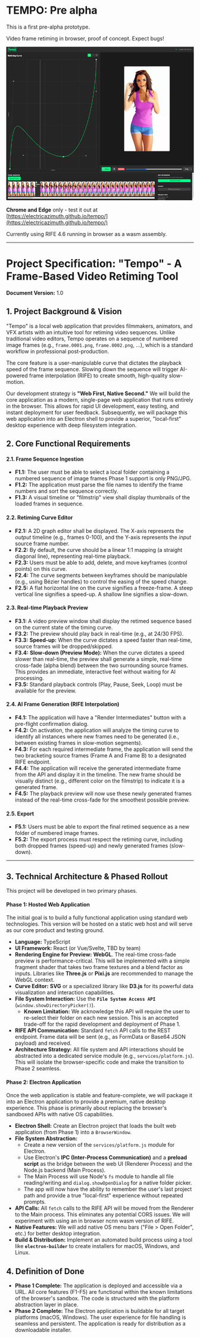 # TEMPO:  Pre alpha

This is a first pre-alpha prototype.

Video frame retiming in browser, proof of concept. Expect bugs!


![Screenshot of editor.](assets/screenshot.png)

**Chrome and Edge** only - test it out at
[https://electricazimuth.github.io/tempo/](https://electricazimuth.github.io/tempo/)

Currently using RIFE 4.6 running in browser as a wasm assembly.
___


# Project Specification: "Tempo" - A Frame-Based Video Retiming Tool

**Document Version:** 1.0

## 1. Project Background & Vision

"Tempo" is a local web application that provides filmmakers, animators, and VFX artists with an intuitive tool for retiming video sequences. Unlike traditional video editors, Tempo operates on a sequence of numbered image frames (e.g., `frame.0001.png`, `frame.0002.png`, ...), which is a standard workflow in professional post-production.

The core feature is a user-manipulable curve that dictates the playback speed of the frame sequence. Slowing down the sequence will trigger AI-powered frame interpolation (RIFE) to create smooth, high-quality slow-motion.

Our development strategy is **"Web First, Native Second."** We will build the core application as a modern, single-page web application that runs entirely in the browser. This allows for rapid UI development, easy testing, and instant deployment for user feedback. Subsequently, we will package this web application into an Electron shell to provide a superior, "local-first" desktop experience with deep filesystem integration.

## 2. Core Functional Requirements

#### 2.1. Frame Sequence Ingestion
*   **F1.1:** The user must be able to select a local folder containing a numbered sequence of image frames Phase 1 support is only PNG/JPG.
*   **F1.2:** The application must parse the file names to identify the frame numbers and sort the sequence correctly.
*   **F1.3:** A visual timeline or "filmstrip" view shall display thumbnails of the loaded frames in sequence.

#### 2.2. Retiming Curve Editor
*   **F2.1:** A 2D graph editor shall be displayed. The X-axis represents the *output* timeline (e.g., frames 0-100), and the Y-axis represents the *input* source frame number.
*   **F2.2:** By default, the curve should be a linear 1:1 mapping (a straight diagonal line), representing real-time playback.
*   **F2.3:** Users must be able to add, delete, and move keyframes (control points) on this curve.
*   **F2.4:** The curve segments between keyframes should be manipulable (e.g., using Bézier handles) to control the easing of the speed change.
*   **F2.5:** A flat horizontal line on the curve signifies a freeze-frame. A steep vertical line signifies a speed-up. A shallow line signifies a slow-down.

#### 2.3. Real-time Playback Preview
*   **F3.1:** A video preview window shall display the retimed sequence based on the current state of the timing curve.
*   **F3.2:** The preview should play back in real-time (e.g., at 24/30 FPS).
*   **F3.3:** **Speed-up:** When the curve dictates a speed faster than real-time, source frames will be dropped/skipped.
*   **F3.4:** **Slow-down (Preview Mode):** When the curve dictates a speed slower than real-time, the preview shall generate a simple, real-time cross-fade (alpha blend) between the two surrounding source frames. This provides an immediate, interactive feel without waiting for AI processing.
*   **F3.5:** Standard playback controls (Play, Pause, Seek, Loop) must be available for the preview.

#### 2.4. AI Frame Generation (RIFE Interpolation)
*   **F4.1:** The application will have a "Render Intermediates" button with a pre-flight confirmation dialog.
*   **F4.2:** On activation, the application will analyze the timing curve to identify all instances where new frames need to be generated (i.e., between existing frames in slow-motion segments).
*   **F4.3:** For each required intermediate frame, the application will send the two bracketing source frames (Frame A and Frame B) to a designated RIFE endpoint.
*   **F4.4:** The application will receive the generated intermediate frame from the API and display it in the timeline. The new frame should be visually distinct (e.g., different color on the filmstrip) to indicate it is a generated frame.
*   **F4.5:** The playback preview will now use these newly generated frames instead of the real-time cross-fade for the smoothest possible preview.

#### 2.5. Export
*   **F5.1:** Users must be able to export the final retimed sequence as a new folder of numbered image frames.
*   **F5.2:** The export process must respect the retiming curve, including both dropped frames (speed-up) and newly generated frames (slow-down).

---

## 3. Technical Architecture & Phased Rollout

This project will be developed in two primary phases.

#### **Phase 1: Hosted Web Application**

The initial goal is to build a fully functional application using standard web technologies. This version will be hosted on a static web host and will serve as our core product and testing ground.

*   **Language:** TypeScript
*   **UI Framework:** React (or Vue/Svelte, TBD by team)
*   **Rendering Engine for Preview:** **WebGL**. The real-time cross-fade preview is performance-critical. This will be implemented with a simple fragment shader that takes two frame textures and a blend factor as inputs. Libraries like **Three.js** or **Pixi.js** are recommended to manage the WebGL context.
*   **Curve Editor:** **SVG** or a specialized library like **D3.js** for its powerful data visualization and interaction capabilities.
*   **File System Interaction:** Use the **`File System Access API`** (`window.showDirectoryPicker()`).
    *   **Known Limitation:** We acknowledge this API will require the user to re-select their folder on each new session. This is an accepted trade-off for the rapid development and deployment of Phase 1.
*   **RIFE API Communication:** Standard `fetch` API calls to the REST endpoint. Frame data will be sent (e.g., as FormData or Base64 JSON payload) and received.
*   **Architecture Strategy:** All file system and API interactions should be abstracted into a dedicated service module (e.g., `services/platform.js`). This will isolate the browser-specific code and make the transition to Phase 2 seamless.

#### **Phase 2: Electron Application**

Once the web application is stable and feature-complete, we will package it into an Electron application to provide a premium, native desktop experience. This phase is primarily about replacing the browser's sandboxed APIs with native OS capabilities.

*   **Electron Shell:** Create an Electron project that loads the built web application (from Phase 1) into a `BrowserWindow`.
*   **File System Abstraction:**
    *   Create a new version of the `services/platform.js` module for Electron.
    *   Use Electron's **IPC (Inter-Process Communication)** and a **preload script** as the bridge between the web UI (Renderer Process) and the Node.js backend (Main Process).
    *   The Main Process will use Node's `fs` module to handle all file reading/writing and `dialog.showOpenDialog` for a native folder picker.
    *   The app will now have the ability to remember the user's last project path and provide a true "local-first" experience without repeated prompts.
*   **API Calls:** All `fetch` calls to the RIFE API will be moved from the Renderer to the Main process. This eliminates any potential CORS issues. We will experiment with using an in browser ncnn wasm version of RIFE.
*   **Native Features:** We will add native OS menu bars ("File > Open Folder", etc.) for better desktop integration.
*   **Build & Distribution:** Implement an automated build process using a tool like **`electron-builder`** to create installers for macOS, Windows, and Linux.

## 4. Definition of Done

*   **Phase 1 Complete:** The application is deployed and accessible via a URL. All core features (F1-F5) are functional within the known limitations of the browser's sandbox. The code is structured with the platform abstraction layer in place.
*   **Phase 2 Complete:** The Electron application is buildable for all target platforms (macOS, Windows). The user experience for file handling is seamless and persistent. The application is ready for distribution as a downloadable installer.


